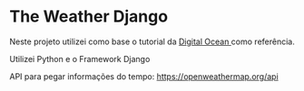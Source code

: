 # The Weather Django
Neste projeto utilizei como base o tutorial da <a href='https://www.digitalocean.com/community/tutorials/how-to-build-a-weather-app-in-django'> Digital Ocean </a> como referência. <br/>

Utilizei Python e o Framework Django

API para pegar informações do tempo: https://openweathermap.org/api
